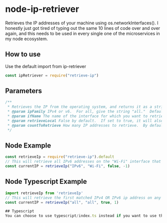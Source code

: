 # node-ip-retriever
Retrieves the IP addresses of your machine using os.networkInterfaces().  I honestly just got tired of typing out the same 10 lines of code over and over again, and this needs to be used in every single one of the microservices in my node ecosystem.
## How to use
Use the default import from ip-retriever
```javascript
const ipRetriever = require("retrieve-ip")
```

## Parameters
```javascript
/**
 * Retrieves the IP from the operating system, and returns it as a string
 * @param ipFamily IPv4 or v6.  For all, give the string "all."  Default is "all"
 * @param ifName The name of the interface for which you want to retrieve IP addresses.  For all, give the string "all." Default is "all"
 * @param retrieveLocal False by default.  If set to true, it will also include local addresses (127.0.0.1)
 * @param countToRetrieve How many IP addresses to retrieve.  By default, it will retrieve just one, the first it retrieves.  To retrieve all, give the number -1.
 */
 ```
 
 ## Node Example
 ```javascript
 const retrieveIp = require("retrieve-ip").default
 // This will retrieve all IPv6 addresses on the "Wi-Fi" interface that are not local.
 const currentIP = retrieveIp("IPv6", "Wi-Fi", false, -1)
 ```
 
 ## Node Typescript Example
 ```typescript
 import retrieveIp from 'retrieveIp'
 // This will retrieve the first matched IPv4 OR IPv6 ip address on any interface, regardless of whether the IP is local or not
 const currentIP = retrieveIp("all", "all", true, 1)

## Typescript
You can choose to use typescript/index.ts instead if you want to use the source file.  Otherwise, the index.d.ts is already included
